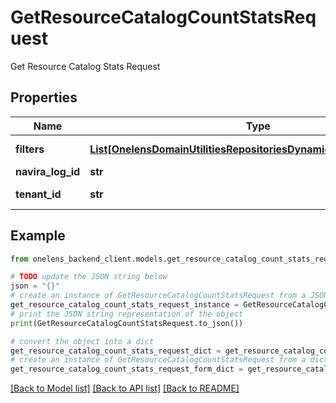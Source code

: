 # GetResourceCatalogCountStatsRequest

Get Resource Catalog Stats Request

## Properties

Name | Type | Description | Notes
------------ | ------------- | ------------- | -------------
**filters** | [**List[OnelensDomainUtilitiesRepositoriesDynamicFiltersFilterCriteria]**](OnelensDomainUtilitiesRepositoriesDynamicFiltersFilterCriteria.md) | Filters to be applied | 
**navira_log_id** | **str** |  | [optional] 
**tenant_id** | **str** | The id of the tenant. | 

## Example

```python
from onelens_backend_client.models.get_resource_catalog_count_stats_request import GetResourceCatalogCountStatsRequest

# TODO update the JSON string below
json = "{}"
# create an instance of GetResourceCatalogCountStatsRequest from a JSON string
get_resource_catalog_count_stats_request_instance = GetResourceCatalogCountStatsRequest.from_json(json)
# print the JSON string representation of the object
print(GetResourceCatalogCountStatsRequest.to_json())

# convert the object into a dict
get_resource_catalog_count_stats_request_dict = get_resource_catalog_count_stats_request_instance.to_dict()
# create an instance of GetResourceCatalogCountStatsRequest from a dict
get_resource_catalog_count_stats_request_form_dict = get_resource_catalog_count_stats_request.from_dict(get_resource_catalog_count_stats_request_dict)
```
[[Back to Model list]](../README.md#documentation-for-models) [[Back to API list]](../README.md#documentation-for-api-endpoints) [[Back to README]](../README.md)


